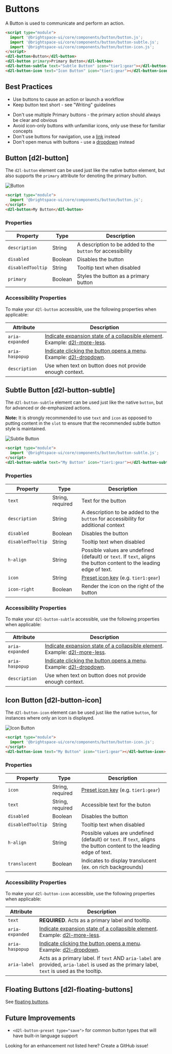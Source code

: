 # Buttons

A Button is used to communicate and perform an action.

<!-- docs: demo -->
```html
<script type="module">
  import '@brightspace-ui/core/components/button/button.js';
  import '@brightspace-ui/core/components/button/button-subtle.js';
  import '@brightspace-ui/core/components/button/button-icon.js';
</script>
<d2l-button>Button</d2l-button>
<d2l-button primary>Primary Button</d2l-button>
<d2l-button-subtle text="Subtle Button" icon="tier1:gear"></d2l-button-subtle>
<d2l-button-icon text="Icon Button" icon="tier1:gear"></d2l-button-icon>
```

## Best Practices
<!-- docs: start best practices -->
<!-- docs: start dos -->
* Use buttons to cause an action or launch a workflow
* Keep button text short - see "Writing" guidelines
<!-- docs: end dos -->

<!-- docs: start donts -->
* Don't use multiple Primary buttons - the primary action should always be clear and obvious
* Avoid icon-only buttons with unfamiliar icons, only use these for familiar concepts
* Don't use buttons for navigation, use a [link](../../components/link) instead
* Don't open menus with buttons - use a [dropdown](../../components/dropdown) instead
<!-- docs: end donts -->
<!-- docs: end best practices -->

## Button [d2l-button]

The `d2l-button` element can be used just like the native button element, but also supports the `primary` attribute for denoting the primary button.

<!-- docs: start hidden content -->
![Button](./screenshots/button.png?raw=true)
<!-- docs: end hidden content -->

<!-- docs: demo live
name: d2l-button
-->
```html
<script type="module">
  import '@brightspace-ui/core/components/button/button.js';
</script>
<d2l-button>My Button</d2l-button>
```

<!-- docs: start hidden content -->
### Properties

| Property | Type | Description |
|--|--|--|
| `description` | String | A description to be added to the `button` for accessibility |
| `disabled` | Boolean | Disables the button |
| `disabledTooltip` | String | Tooltip text when disabled |
| `primary` | Boolean | Styles the button as a primary button |
<!-- docs: end hidden content -->

### Accessibility Properties

To make your `d2l-button` accessible, use the following properties when applicable:

| Attribute | Description |
|--|--|
| `aria-expanded` | [Indicate expansion state of a collapsible element](https://www.w3.org/WAI/PF/aria/states_and_properties#aria-expanded). Example: [d2l-more-less](https://github.com/BrightspaceUI/core/blob/f9f30d0975ee5a8479263a84541fc3b781e8830f/components/more-less/more-less.js#L158). |
| `aria-haspopup` | [Indicate clicking the button opens a menu](https://www.w3.org/WAI/PF/aria/states_and_properties#aria-haspopup). Example: [d2l-dropdown](https://github.com/BrightspaceUI/core/blob/main/components/dropdown/dropdown-opener-mixin.js#L46). |
| `description` | Use when text on button does not provide enough context. |

## Subtle Button [d2l-button-subtle]

The `d2l-button-subtle` element can be used just like the native `button`, but for advanced or de-emphasized actions.

**Note:** It is strongly recommended to use `text` and `icon` as opposed to putting content in the `slot` to ensure that the recommended subtle button style is maintained.

<!-- docs: start hidden content -->
![Subtle Button](./screenshots/button-subtle.png?raw=true)
<!-- docs: end hidden content -->

<!-- docs: demo live name:d2l-button-subtle -->
```html
<script type="module">
  import '@brightspace-ui/core/components/button/button-subtle.js';
</script>
<d2l-button-subtle text="My Button" icon="tier1:gear"></d2l-button-subtle>
```

<!-- docs: start hidden content -->
### Properties

| Property | Type | Description |
|--|--|--|
| `text` | String, required | Text for the button |
| `description` | String | A description to be added to the `button` for accessibility for additional context |
| `disabled` | Boolean | Disables the button |
| `disabledTooltip` | String | Tooltip text when disabled |
| `h-align` | String | Possible values are undefined (default) or `text`. If `text`, aligns the button content to the leading edge of text. |
| `icon` | String | [Preset icon key](../../components/icons#preset-icons) (e.g. `tier1:gear`) |
| `icon-right` | Boolean | Render the icon on the right of the button |
<!-- docs: end hidden content -->

### Accessibility Properties

To make your `d2l-button-subtle` accessible, use the following properties when applicable:

| Attribute | Description |
|--|--|
| `aria-expanded` | [Indicate expansion state of a collapsible element](https://www.w3.org/WAI/PF/aria/states_and_properties#aria-expanded). Example: [d2l-more-less](https://github.com/BrightspaceUI/core/blob/f9f30d0975ee5a8479263a84541fc3b781e8830f/components/more-less/more-less.js#L158). |
| `aria-haspopup` | [Indicate clicking the button opens a menu](https://www.w3.org/WAI/PF/aria/states_and_properties#aria-haspopup). Example: [d2l-dropdown](https://github.com/BrightspaceUI/core/blob/main/components/dropdown/dropdown-opener-mixin.js#L46). |
| `description` | Use when text on button does not provide enough context. |

## Icon Button [d2l-button-icon]

The `d2l-button-icon` element can be used just like the native `button`, for instances where only an icon is displayed.

<!-- docs: start hidden content -->
![Icon Button](./screenshots/button-icon.png?raw=true)
<!-- docs: end hidden content -->

<!-- docs: demo live name:d2l-button-icon -->
```html
<script type="module">
  import '@brightspace-ui/core/components/button/button-icon.js';
</script>
<d2l-button-icon text="My Button" icon="tier1:gear"></d2l-button-icon>
```

<!-- docs: start hidden content -->
### Properties

| Property | Type | Description |
|--|--|--|
| `icon` | String, required | [Preset icon key](../../components/icons#preset-icons) (e.g. `tier1:gear`) |
| `text` | String, required | Accessible text for the buton |
| `disabled` | Boolean | Disables the button |
| `disabledTooltip` | String | Tooltip text when disabled |
| `h-align` | String | Possible values are undefined (default) or `text`. If `text`, aligns the button content to the leading edge of text. |
| `translucent` | Boolean | Indicates to display translucent (ex. on rich backgrounds) |
<!-- docs: end hidden content -->

### Accessibility Properties

To make your `d2l-button-icon` accessible, use the following properties when applicable:

| Attribute | Description |
|--|--|
| `text` | **REQUIRED**. Acts as a primary label and tooltip. |
| `aria-expanded` | [Indicate expansion state of a collapsible element](https://www.w3.org/WAI/PF/aria/states_and_properties#aria-expanded). Example: [d2l-more-less](https://github.com/BrightspaceUI/core/blob/f9f30d0975ee5a8479263a84541fc3b781e8830f/components/more-less/more-less.js#L158). |
| `aria-haspopup` | [Indicate clicking the button opens a menu](https://www.w3.org/WAI/PF/aria/states_and_properties#aria-haspopup). Example: [d2l-dropdown](https://github.com/BrightspaceUI/core/blob/main/components/dropdown/dropdown-opener-mixin.js#L46). |
| `aria-label` | Acts as a primary label. If `text` AND `aria-label` are provided, `aria-label` is used as the primary label, `text` is used as the tooltip. |

## Floating Buttons [d2l-floating-buttons]

See [floating buttons](https://github.com/BrightspaceUI/core/tree/main/components/button/floating-buttons.md).

<!-- docs: start hidden content -->
## Future Improvements

- `<d2l-button-preset type="save">` for common button types that will have built-in language support

Looking for an enhancement not listed here? Create a GitHub issue!
<!-- docs: end hidden content -->
